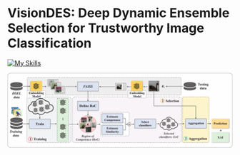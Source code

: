 # VisionDES: Deep Dynamic Ensemble Selection for Trustworthy Image Classification 

[![My Skills](https://skillicons.dev/icons?i=python,pytorch)](https://skillicons.dev)  


![Alt text](https://github.com/Adversarial-Panda/vision_des/blob/main/images/framework_visiondes.png)

